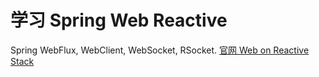 # 学习 Spring Web Reactive

Spring WebFlux, WebClient, WebSocket, RSocket.
[官网 Web on Reactive Stack](https://docs.spring.io/spring-framework/docs/current/reference/html/web-reactive.html)
